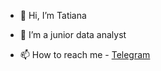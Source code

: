 - 👋 Hi, I’m Tatiana 

- 🌱 I’m a junior data analyst

- 📫 How to reach me - [Telegram](https://t.me/T_Lisitskaia)

<!---
LisTatiana/LisTatiana is a ✨ special ✨ repository because its `README.md` (this file) appears on your GitHub profile.
You can click the Preview link to take a look at your changes.
--->
